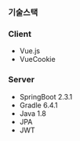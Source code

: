 ### 기술스택

### Client
- Vue.js
- VueCookie

### Server
- SpringBoot 2.3.1
- Gradle 6.4.1
- Java 1.8
- JPA
- JWT

